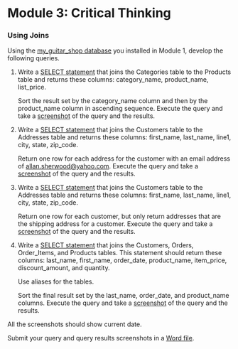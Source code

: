 # Module 3: Critical Thinking

### **Using Joins**

Using the [my_guitar_shop database](../CriticalThinking1/1-1_create_my_guitar_shop.sql) you installed in Module 1, develop the following queries.

1. Write a [SELECT statement](./3-1_SELECT_category_name_product_name_list_price.sql) that joins the Categories table to the  Products table and returns these columns: category_name, product_name,  list_price.

   Sort the result set by the category_name column and then by the  product_name column in ascending sequence. Execute the query and take a  [screenshot](./3-1_SELECT_category_name_product_name_list_price.png) of the query and the results.

2. Write a [SELECT statement](./3-2_SELECT_first_name_last_name_line1_city_state_zip_code_FROM_addresses.sql) that joins the Customers table to the  Addresses table and returns these columns: first_name, last_name, line1, city, state, zip_code.

   Return one row for each address for the customer with an email address of allan.sherwood@yahoo.com. Execute the query and take a [screenshot](./3-2_SELECT_first_name_last_name_line_1_city_state_zip_code_FROM_addresses.png) of the query and the results.

3. Write a [SELECT statement](./3-3_SELECT_first_name_last_name_line1_city_state_zip_code_FROM_addresses_INNER_JOIN.sql) that joins the Customers table to the  Addresses table and returns these columns: first_name, last_name, line1, city, state, zip_code.

   Return one row for each customer, but only return addresses that are  the shipping address for a customer. Execute the query and take a  [screenshot](./3-3_SELECT_first_name_last_name_line1_city_state_zip_code_FROM_addresses.png) of the query and the results.

4. Write a [SELECT statement](./3-4_SELECT_last_name_first_name_order_date_product_name_item_price_discount_amount_quantity.sql) that joins the Customers, Orders,  Order_Items, and Products tables. This statement should return these  columns: last_name, first_name, order_date, product_name, item_price,  discount_amount, and quantity.

   Use aliases for the tables.

   Sort the final result set by the last_name, order_date, and  product_name columns. Execute the query and take a [screenshot](./3-4_SELECT_last_name_first_name_order_date_product_name_item_price_discount_amount_quantity.png) of the  query and the results.

All the screenshots should show current date.

Submit your query and query results screenshots in a [Word file](./CT3_Joins.docx).